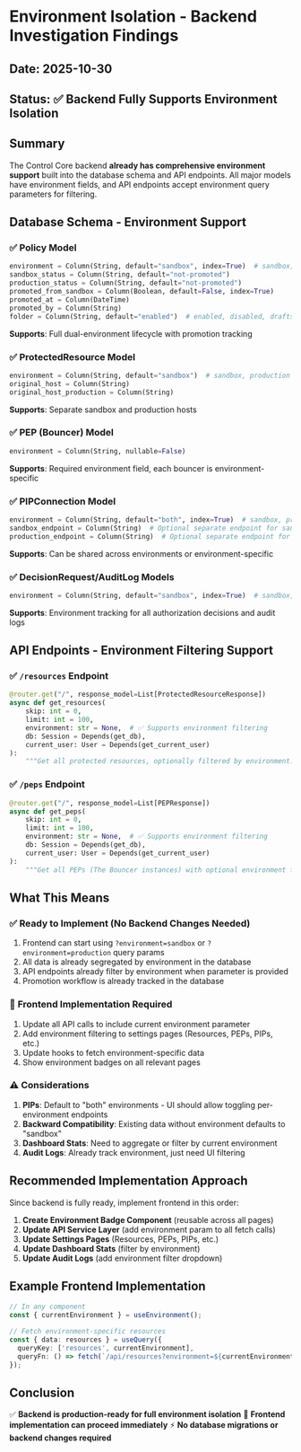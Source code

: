 # Environment Isolation - Backend Investigation Findings

## Date: 2025-10-30
## Status: ✅ Backend Fully Supports Environment Isolation

## Summary
The Control Core backend **already has comprehensive environment support** built into the database schema and API endpoints. All major models have environment fields, and API endpoints accept environment query parameters for filtering.

## Database Schema - Environment Support

### ✅ Policy Model
```python
environment = Column(String, default="sandbox", index=True)  # sandbox, production, both
sandbox_status = Column(String, default="not-promoted")
production_status = Column(String, default="not-promoted")
promoted_from_sandbox = Column(Boolean, default=False, index=True)
promoted_at = Column(DateTime)
promoted_by = Column(String)
folder = Column(String, default="enabled")  # enabled, disabled, drafts
```
**Supports**: Full dual-environment lifecycle with promotion tracking

### ✅ ProtectedResource Model
```python
environment = Column(String, default="sandbox")  # sandbox, production
original_host = Column(String)
original_host_production = Column(String)
```
**Supports**: Separate sandbox and production hosts

### ✅ PEP (Bouncer) Model
```python
environment = Column(String, nullable=False)
```
**Supports**: Required environment field, each bouncer is environment-specific

### ✅ PIPConnection Model
```python
environment = Column(String, default="both", index=True)  # sandbox, production, both
sandbox_endpoint = Column(String)  # Optional separate endpoint for sandbox
production_endpoint = Column(String)  # Optional separate endpoint for production
```
**Supports**: Can be shared across environments or environment-specific

### ✅ DecisionRequest/AuditLog Models
```python
environment = Column(String, default="sandbox", index=True)  # sandbox, production
```
**Supports**: Environment tracking for all authorization decisions and audit logs

## API Endpoints - Environment Filtering Support

### ✅ `/resources` Endpoint
```python
@router.get("/", response_model=List[ProtectedResourceResponse])
async def get_resources(
    skip: int = 0,
    limit: int = 100,
    environment: str = None,  # ✅ Supports environment filtering
    db: Session = Depends(get_db),
    current_user: User = Depends(get_current_user)
):
    """Get all protected resources, optionally filtered by environment."""
```

### ✅ `/peps` Endpoint
```python
@router.get("/", response_model=List[PEPResponse])
async def get_peps(
    skip: int = 0,
    limit: int = 100,
    environment: str = None,  # ✅ Supports environment filtering
    db: Session = Depends(get_db),
    current_user: User = Depends(get_current_user)
):
    """Get all PEPs (The Bouncer instances) with optional environment filtering."""
```

## What This Means

### ✅ **Ready to Implement** (No Backend Changes Needed)
1. Frontend can start using `?environment=sandbox` or `?environment=production` query params
2. All data is already segregated by environment in the database
3. API endpoints already filter by environment when parameter is provided
4. Promotion workflow is already tracked in the database

### 🎯 **Frontend Implementation Required**
1. Update all API calls to include current environment parameter
2. Add environment filtering to settings pages (Resources, PEPs, PIPs, etc.)
3. Update hooks to fetch environment-specific data
4. Show environment badges on all relevant pages

### ⚠️ **Considerations**
1. **PIPs**: Default to "both" environments - UI should allow toggling per-environment endpoints
2. **Backward Compatibility**: Existing data without environment defaults to "sandbox"
3. **Dashboard Stats**: Need to aggregate or filter by current environment
4. **Audit Logs**: Already track environment, just need UI filtering

## Recommended Implementation Approach

Since backend is fully ready, implement frontend in this order:

1. **Create Environment Badge Component** (reusable across all pages)
2. **Update API Service Layer** (add environment param to all fetch calls)
3. **Update Settings Pages** (Resources, PEPs, PIPs, etc.)
4. **Update Dashboard Stats** (filter by environment)
5. **Update Audit Logs** (add environment filter dropdown)

## Example Frontend Implementation

```typescript
// In any component
const { currentEnvironment } = useEnvironment();

// Fetch environment-specific resources
const { data: resources } = useQuery({
  queryKey: ['resources', currentEnvironment],
  queryFn: () => fetch(`/api/resources?environment=${currentEnvironment}`)
});
```

## Conclusion

✅ **Backend is production-ready for full environment isolation**
🎯 **Frontend implementation can proceed immediately**
⚡ **No database migrations or backend changes required**

